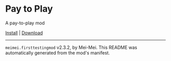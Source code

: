 # Pay to Play

A pay-to-play mod

[Install](https://hitman-resources.netlify.app/smf-install-link/https://github.com/protonalialol/hitman-test-mod/releases/latest/download/mod.framework.zip) | [Download](https://github.com/protonalialol/hitman-test-mod/releases/latest/download/mod.framework.zip)

---

`meimei.firsttestingmod` v2.3.2, by Mei-Mei. This README was automatically generated from the mod's manifest.
